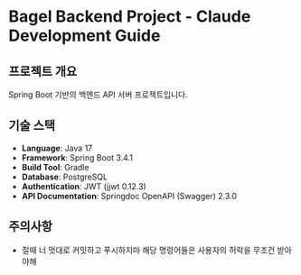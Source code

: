 # Bagel Backend Project - Claude Development Guide

## 프로젝트 개요
Spring Boot 기반의 백엔드 API 서버 프로젝트입니다.

## 기술 스택
- **Language**: Java 17
- **Framework**: Spring Boot 3.4.1
- **Build Tool**: Gradle
- **Database**: PostgreSQL
- **Authentication**: JWT (jjwt 0.12.3)
- **API Documentation**: Springdoc OpenAPI (Swagger) 2.3.0

## 주의사항
- 절때 너 멋대로 커밋하고 푸시하지마 해당 명령어들은 사용자의 허락을 무조건 받아야해 